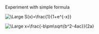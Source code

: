 Experiment with simple formula

![\Large S(x)=\frac{1}{1+e^{-x}}](https://latex.codecogs.com/svg.latex?\Large&space;S(x)=\frac{1}{1+e^{-x}})


![\Large x=\frac{-b\pm\sqrt{b^2-4ac}}{2a}](https://latex.codecogs.com/svg.latex?\Large&space;x=\frac{-b\pm\sqrt{b^2-4ac}}{2a}) 